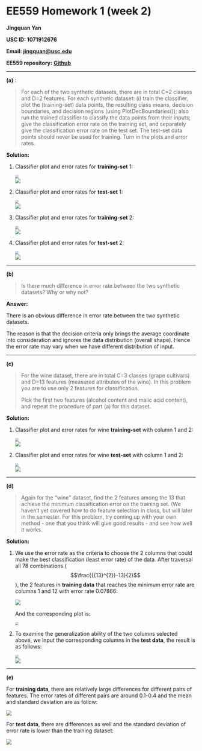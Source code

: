 # EE559 Homework 1 (week 2)

**Jingquan Yan**

**USC ID: 1071912676**

**Email: jingquan@usc.edu**

**EE559 repository:** [**Github**](https://github.com/jyan97/EE-5-5-9)

---

**(a)** :

> For each of the two synthetic datasets, there are in total C=2 classes and D=2 features.
> For each synthetic dataset: (i) train the classifier, plot the (training-set) data points, the
> resulting class means, decision boundaries, and decision regions (using
> PlotDecBoundaries()); also run the trained classifier to classify the data points from
> their inputs; give the classification error rate on the training set, and separately give the
> classification error rate on the test set. The test-set data points should never be used for
> training. Turn in the plots and error rates.

**Solution:**

1. Classifier plot and error rates for **training-set** 1:

   <div align=left><img src="C:\git\559\HW1\pic\1.png" style="zoom:50%;" />

   <div align=left><img src="C:\git\559\HW1\pic\1-2.png" style="zoom:90%;" />

2. Classifier plot and error rates for **test-set** 1:

   <div align=left><img src="C:\git\559\HW1\pic\2.png" style="zoom:50%;" />
   
   <div align=left><img src="C:\git\559\HW1\pic\2-2.png" style="zoom:90%;" />

3. Classifier plot and error rates for **training-set** 2:

   <div align=left><img src="C:\git\559\HW1\pic\3.png" style="zoom:50%;" />

   <div align=left><img src="C:\git\559\HW1\pic\3-2.png" style="zoom:90%;" />

4. Classifier plot and error rates for **test-set** 2:

   <div align=left><img src="C:\git\559\HW1\pic\4.png" style="zoom:50%;" />

   <div align=left><img src="C:\git\559\HW1\pic\4-2.png" style="zoom:90%;" />

---

**(b)**

> Is there much difference in error rate between the two synthetic datasets? Why or why
> not?

**Answer:**

There is an obvious difference in error rate between the two synthetic datasets. 

The reason is that the decision criteria only brings the average coordinate into consideration and ignores the data distribution (overall shape). Hence the error rate may vary when we have different distribution of input.

---

**(c)**

> For the wine dataset, there are in total C=3 classes (grape cultivars) and D=13 features
> (measured attributes of the wine). In this problem you are to use only 2 features for
> classification.
>
> Pick the first two features (alcohol content and malic acid content), and
> repeat the procedure of part (a) for this dataset.

**Solution:**

1. Classifier plot and error rates for wine **training-set** with column 1 and 2:

   <div align=left><img src="C:\git\559\HW1\pic\5.png" style="zoom:50%;" />

   <div align=left><img src="C:\git\559\HW1\pic\5-2.png" style="zoom:90%;" />

2. Classifier plot and error rates for wine **test-set** with column 1 and 2:

   <div align=left><img src="C:\git\559\HW1\pic\6.png" style="zoom:50%;" />
   
   <div align=left><img src="C:\git\559\HW1\pic\6-2.png" style="zoom:90%;" />

---

**(d)**

> Again for the “wine” dataset, find the 2 features among the 13 that achieve the
> minimum classification error on the training set. (We haven’t yet covered how to do
> feature selection in class, but will later in the semester. For this problem, try coming up
> with your own method - one that you think will give good results - and see how well it
> works.

**Solution:**

1. We use the error rate as the criteria to choose the 2 columns that could make the best classification (least error rate) of the data. After traversal all 78 combinations ($$\frac{{{13}^{2}}-13}{2}$$), the 2 features in **training data** that reaches the minimum error rate are columns 1 and 12 with error rate 0.07866:

   <div align=left><img src="C:\git\559\HW1\pic\7-2.png" style="zoom:90%;" />

   And the corresponding plot is:

   <div align=left><img src="C:\git\559\HW1\pic\7.png" style="zoom:50%;" />

2. To examine the generalization ability of the two columns selected above, we input the corresponding columns in the **test data**, the result is as follows:

   <div align=left><img src="C:\git\559\HW1\pic\8.png" style="zoom:50%;" />
   
   <div align=left><img src="C:\git\559\HW1\pic\8-2.png" style="zoom:90%;" />

---

**(e)**

For **training data**, there are relatively large differences for different pairs of features. The error rates of different pairs are around 0.1-0.4 and the mean and standard deviation are as follow:

<div align=left><img src="C:\git\559\HW1\pic\9-3.png" style="zoom:90%;" />

For **test data**, there are differences as well and the standard deviation of error rate is lower than the training dataset:

<div align=left><img src="C:\git\559\HW1\pic\9-4.png" style="zoom:90%;" />

